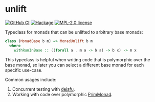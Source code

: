 # unlift

[![GitHub CI](https://github.com/kowainik/unlift/workflows/CI/badge.svg)](https://github.com/kowainik/unlift/actions)
[![Hackage](https://img.shields.io/hackage/v/unlift.svg?logo=haskell)](https://hackage.haskell.org/package/unlift)
[![MPL-2.0 license](https://img.shields.io/badge/license-MPL--2.0-blue.svg)](LICENSE)

Typeclass for monads that can be unlifted to arbitrary base monads:

```haskell
class (MonadBase b m) => MonadUnlift b m
  where
    withRunInBase :: ((forall a . m a -> b a) -> b x) -> m x
```

This typeclass is helpful when writing code that is polymorphic over the base
monad, so later you can select a different base monad for each specific use-case.

Common usages include:

1. Concurrent testing with [dejafu](https://hackage.haskell.org/package/dejafu).
2. Working with code over polymorphic [PrimMonad](https://hackage.haskell.org/package/primitive-0.7.1.0/docs/Control-Monad-Primitive.html#t:PrimMonad).

